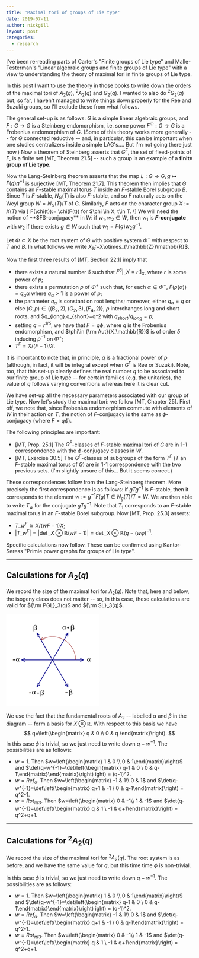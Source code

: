 ```yaml
---
title: 'Maximal tori of groups of Lie type'
date: 2019-07-11
author: nickgill
layout: post
categories:
  - research
---
```


<script type="text/x-mathjax-config">
    MathJax.Hub.Config({
      tex2jax: {
        skipTags: ['script', 'noscript', 'style', 'textarea', 'pre'],
        inlineMath: [['$','$']]
      }
    });
  </script>
  <script src="https://cdn.mathjax.org/mathjax/latest/MathJax.js?config=TeX-AMS-MML_HTMLorMML" type="text/javascript"></script>

I've been re-reading parts of Carter's "Finite groups of Lie type" and Malle-Testerman's "Linear algebraic groups and finite groups of Lie type" with a view to understanding the theory of maximal tori in finite groups of Lie type. 

In this post I want to use the theory in those books to write down the orders of the maximal tori of $A_2(q)$, ${^2A_2(q)}$ and $G_2(q)$. I wanted to also do ${^2G_2(q)}$ but, so far, I haven't managed to write things down properly for the Ree and Suzuki groups, so I'll exclude these from what follows.

The general set-up is as follows: $G$ is a simple linear algebraic groups, and $F:G\to G$ is a Steinberg endomorphism, i.e. some power $F^m:G\to G$ is a Frobenius endomorphism of $G$. (Some of this theory works more generally -- for $G$ connected reductive -- and, in particular, this can be important when one studies centralizers inside a simple LAG's.... But I'm not going there just now.) Now a theorem of Steinberg asserts that $G^F$, the set of fixed-points of $F$, is a finite set [MT, Theorem 21.5] -- such a group is an example of a **finite group of Lie type**. 

Now the Lang-Steinberg theorem asserts that the map $L:G\to G, \, g\mapsto F(g) g^{-1}$ is surjective [MT, Theorem 21.7]. This theorem then implies that $G$ contains an $F$-stable maximal torus $T$ inside an $F$-stable Borel subgroup $B$. Since $T$ is $F$-stable, $N_G(T)$ is also $F$-stable, and so $F$ naturally acts on the Weyl group $W=N_G(T)/T$ of $G$. Similarly, $F$ acts on the character group $X:=X(T)$ via
\[
F(\chi(t)):= \chi(F(t)) for $\chi \in X, t\in T.
\]
We will need the notion of **$F$-conjugacy** in $W$: if $w_1, w_2\in W$, then $w_1$ is **$F$-conjugate** with $w_2$ if there exists $g\in W$ such that $w_1=F(g)w_2g^{-1}$.

Let $\Phi\subset X$ be the root system of $G$ with positive system $\Phi^+$ with respect to $T$ and $B$. In what follows we write $X_\mathbb{R}$:=X\otimes_{\mathbb{Z}}\mathbb{R}$.

Now the first three results of [MT, Section 22.1] imply that 
 - there exists a natural number $\delta$ such that $F^\delta|\_X=r.1_X$, where $r$ is some power of $p$;
 - there exists a permutation $\rho$ of $\Phi^+$ such that, for each $\alpha\in\Phi^+$, $F(\rho(\alpha)) = q_\alpha \alpha$ where $q_\alpha>1$ is a power of $p$;
 - the parameter $q_\alpha$ is constant on root lengths; moreover, either $q_\alpha=q$ or else $(G,p)\in\{(B_2,2), (G_2,3), (F_4,2)\}$, $\rho$ interchanges long and short roots, and $q_{long}.q_{short}=q^2 with $q_{short}/q_{long}=p$;
 - setting $q=r^{1/\delta}$, we have that $F=q\phi$, where $q$ is the Frobenius endomorphism, and $\phi\in {\rm Aut}(X_\mathbb{R})$ is of order $\delta$ inducing $\rho^{-1}$ on $\Phi^+$;
 - $T^F=X/(F-1)/X$.

It is important to note that, in principle, $q$ is a fractional power of $p$ (although, in fact, it will be integral except when $G^F$ is Ree or Suzuki). Note, too, that this set-up clearly defines the real number $q$ to be associated to our finite group of Lie type -- for certain families (e.g. the unitaries), the value of $q$ follows varying conventions whereas here it is clear cut.

We have set-up all the necessary parameters associated with our group of Lie type. Now let's study the maximal tori: we follow [MT, Chapter 25]. First off, we note that, since Frobenius endomorphism commute with elements of $W$ in their action on $T$, the notion of $F$-conjugacy is the same as $\phi$-conjugacy (where $F=q\phi$).

The following principles are important:
 - [MT, Prop. 25.1] The $G^F$-classes of $F$-stable maximal tori of $G$ are in 1-1 correspondence with the $\phi$-conjugacy classes in $W$.
 - [MT, Exercise 30.5] The $G^F$-classes of subgroups of the form $T^F$ ($T$ an $F$-stable maximal torus of $G$) are in 1-1 correspondence with the two previous sets. (I'm slightly unsure of this... But it seems correct.)

These correspondences follow from the Lang-Steinberg theorem. More precisely the first correspondence is as follows: if $gTg^{-1}$ is $F$-stable, then it corresponds to the element $w:=g^{-1}F(g)T\in N_g(T)/T=W$. We are then able to write $T_w$ for the conjugate $gTg^{-1}$. Note that $T_1$ corresponds to an $F$-stable maximal torus in an $F$-stable Borel subgroup. Now [MT, Prop. 25.3] asserts:
 - $T\_w^F\cong X/(wF-1)X$;
 - $|T\_w^F| = |\det\_{X\otimes \mathbb{R}}(wF-1)| = \det\_{X\otimes \mathbb{R}}(q-(w\phi)^{-1}$.

Specific calculations now follow. These can be confirmed using Kantor-Seress "Primie power graphs for groups of Lie type".

---
##  Calculations for $A_2(q)$

We record the size of the maximal tori for $A_2(q)$. Note that, here and below, the isogeny class does not matter -- so, in this case, these calculations are valid for ${\rm PGL}_3(q)$ and ${\rm SL}_3(q)$.

<img src = "../A2.png">

We use the fact that the fundamental roots of $A_2$ -- labelled $\alpha$ and $\beta$ in the diagram -- form a basis for $X\otimes\mathbb{R}$. With respect to this basis we have
$$
q=\left(\begin{matrix} q & 0 \\ 0 & q \end{matrix}\right).
$$
In this case $\phi$ is trivial, so we just need to write down $q-w^{-1}$. The possibilities are as follows:
- $w=1$. Then $w=\left(\begin{matrix} 1 & 0 \\ 0 & 1\end{matrix}\right)$ and $\det(q-w^{-1}=\det\left(\begin{matrix} q-1 & 0 \\ 0 & q-1\end{matrix}\end{matrix}\right)
ight) = (q-1)^2.
- $w=Ref_\alpha$. Then $w=\left(\begin{matrix} -1 & 1\\ 0 & 1$ and $\det(q-w^{-1}=\det\left(\begin{matrix} q+1 & -1 \\ 0 & q-1\end{matrix}\right) = q^2-1.
- $w=Rot_{\pi/3}$. Then $w=\left(\begin{matrix} 0 & -1\\ 1 & -1$ and $\det(q-w^{-1}=\det\left(\begin{matrix} q & 1 \\ -1 & q+1\end{matrix}\right) = q^2+q+1.

---

##  Calculations for ${^2A_2}(q)$

We record the size of the maximal tori for ${^2A_2}(q)$. The root system is as before, and we have the same value for $q$, but this time time $\phi$ is non-trivial.


In this case $\phi$ is trivial, so we just need to write down $q-w^{-1}$. The possibilities are as follows:
- $w=1$. Then $w=\left(\begin{matrix} 1 & 0 \\ 0 & 1\end{matrix}\right)$ and $\det(q-w^{-1}=\det\left(\begin{matrix} q-1 & 0 \\ 0 & q-1\end{matrix}\end{matrix}\right)
ight) = (q-1)^2.
- $w=Ref_\alpha$. Then $w=\left(\begin{matrix} -1 & 1\\ 0 & 1$ and $\det(q-w^{-1}=\det\left(\begin{matrix} q+1 & -1 \\ 0 & q-1\end{matrix}\right) = q^2-1.
- $w=Rot_{\pi/3}$. Then $w=\left(\begin{matrix} 0 & -1\\ 1 & -1$ and $\det(q-w^{-1}=\det\left(\begin{matrix} q & 1 \\ -1 & q+1\end{matrix}\right) = q^2+q+1.




